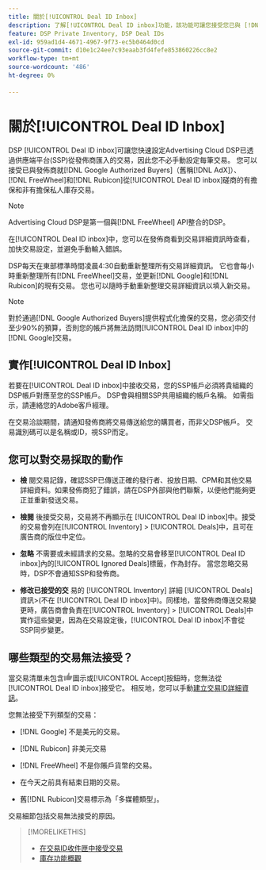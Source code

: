 ```yaml
---
title: 關於[!UICONTROL Deal ID Inbox]
description: 了解[!UICONTROL Deal ID inbox]功能，該功能可讓您接受您已與 [!DNL Google Authorized Buyers], [!DNL FreeWheel], and [!DNL Rubicon]發行者商議過的私人交易。
feature: DSP Private Inventory, DSP Deal IDs
exl-id: 959ad1d4-4671-4967-9f73-ec5b0464d0cd
source-git-commit: d10e1c24ee7c93eaab3fd4fefe853860226cc8e2
workflow-type: tm+mt
source-wordcount: '486'
ht-degree: 0%

---
```


# 關於[!UICONTROL Deal ID Inbox]

DSP [!UICONTROL Deal ID inbox]可讓您快速設定Advertising Cloud DSP已透過供應端平台(SSP)從發佈商匯入的交易，因此您不必手動設定每筆交易。 您可以接受已與發佈商就[!DNL Google Authorized Buyers]（舊稱[!DNL AdX]）、[!DNL FreeWheel]和[!DNL Rubicon]從[!UICONTROL Deal ID inbox]磋商的有擔保和非有擔保私人庫存交易。

>[!NOTE]
>
>Advertising Cloud DSP是第一個與[!DNL FreeWheel] API整合的DSP。

在[!UICONTROL Deal ID inbox]中，您可以在發佈商看到交易詳細資訊時查看，加快交易設定，並避免手動輸入錯誤。

DSP每天在東部標準時間凌晨4:30自動重新整理所有交易詳細資訊。 它也會每小時重新整理所有[!DNL FreeWheel]交易，並更新[!DNL Google]和[!DNL Rubicon]的現有交易。 您也可以隨時手動重新整理交易詳細資訊以填入新交易。

<!-- MC: I'm not sure where I got the following. Is this currently true? -->
>[!NOTE]
>
>對於通過[!DNL Google Authorized Buyers]提供程式化擔保的交易，您必須交付至少90%的預算，否則您的帳戶將無法訪問[!UICONTROL Deal ID inbox]中的[!DNL Google]交易。

## 實作[!UICONTROL Deal ID Inbox]

若要在[!UICONTROL Deal ID inbox]中接收交易，您的SSP帳戶必須將貴組織的DSP帳戶對應至您的SSP帳戶。 DSP會與相關SSP共用組織的帳戶名稱。 如需指示，請連絡您的Adobe客戶經理。

在交易洽談期間，請通知發佈商將交易傳送給您的購買者，而非父DSP帳戶。 交易識別碼可以是名稱或ID，視SSP而定。

## 您可以對交易採取的動作

* **檢** 閱交易記錄，確認SSP已傳送正確的發行者、投放日期、CPM和其他交易詳細資料。如果發佈商犯了錯誤，請在DSP外部與他們聯繫，以便他們能夠更正並重新發送交易。

* **檢閱** 後接受交易，交易將不再顯示在 [!UICONTROL Deal ID inbox]中。接受的交易會列在[!UICONTROL Inventory] > [!UICONTROL Deals]中，且可在廣告商的版位中定位。

* **忽略** 不需要或未經請求的交易。忽略的交易會移至[!UICONTROL Deal ID inbox]內的[!UICONTROL Ignored Deals]標籤，作為封存。 當您忽略交易時，DSP不會通知SSP和發佈商。

* **修改已接受的交** 易的 [!UICONTROL Inventory] 詳細 [!UICONTROL Deals] 資訊>(不在 [!UICONTROL Deal ID inbox]中)。同樣地，當發佈商傳送交易變更時，廣告商會負責在[!UICONTROL Inventory] > [!UICONTROL Deals]中實作這些變更，因為在交易設定後，[!UICONTROL Deal ID inbox]不會從SSP同步變更。

## 哪些類型的交易無法接受？

當交易清單未包含![Accept](/help/dsp/assets/accept.png)圖示或[!UICONTROL Accept]按鈕時，您無法從[!UICONTROL Deal ID inbox]接受它。 相反地，您可以手動[建立交易ID詳細資訊](/help/dsp/inventory/deal-id-create.md)。

您無法接受下列類型的交易：

* [!DNL Google] 不是美元的交易。

* [!DNL Rubicon] 非美元交易

* [!DNL FreeWheel] 不是你賬戶貨幣的交易。

* 在今天之前具有結束日期的交易。

* 舊[!DNL Rubicon]交易標示為「多媒體類型」。

交易細節包括交易無法接受的原因。

>[!MORELIKETHIS]
>
>* [在交易ID收件匣中接受交易](deal-id-inbox-accept.md)
>* [庫存功能概觀](inventory-overview.md)

